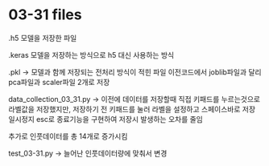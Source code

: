 # 03-31 files

.h5 모델을 저장한 파일

.keras 모델을 저장하는 방식으로 h5 대신 사용하는 방식

.pkl -> 모델과 함께 저장되는 전처리 방식이 적힌 파일 이전코드에서 joblib파일과 달리 pca파일과 scaler파일 2개로 저장

data_collection_03_31.py -> 이전에 데이터를 저장할때 직접 키패드를 누르는것으로 라벨값을 저장했지만, 저장하기 전 키패드를 눌러 라벨을 설정하고 스페이스바로 저장 일시정지 esc로 종료기능을 구현하여 저장시 발생하는 오차를 줄임

추가로 인풋데이터를 총 14개로 증가시킴

test_03-31.py -> 늘어난 인풋데이터량에 맞춰서 변경
